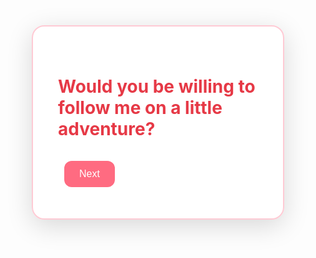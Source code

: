 <!DOCTYPE html>
<html lang="en">
<head>
  <meta charset="UTF-8">
  <meta name="viewport" content="width=device-width, initial-scale=1.0">
  <title>Special Invitation for Echa</title>
  <link href="https://fonts.googleapis.com/css2?family=Inter:wght@400;600;700&display=swap" rel="stylesheet">
  <style>
    * {
      box-sizing: border-box;
    }

    body {
      margin: 0;
      font-family: 'Inter', sans-serif;
      display: flex;
      justify-content: center;
      align-items: center;
      height: 100vh;
      background: linear-gradient(135deg, #fdf6f0, #ffe6f0);
      color: #333;
      text-align: center;
      overflow: hidden;
    }

    .container {
      max-width: 600px;
      padding: 2.5rem;
      border-radius: 20px;
      background: rgba(255, 255, 255, 0.95);
      box-shadow: 0 10px 40px rgba(0,0,0,0.15);
      position: relative;
      z-index: 2;
      border: 2px solid #ffcad4;
    }

    h1, h2 {
      margin-bottom: 1.5rem;
      font-weight: 700;
      color: #e63946;
    }

    p {
      font-size: 1.1rem;
      color: #444;
    }

    .button {
      padding: 12px 24px;
      font-size: 16px;
      border: none;
      border-radius: 12px;
      background-color: #ff6b81;
      color: white;
      cursor: pointer;
      margin: 10px;
      transition: transform 0.2s ease, background 0.3s ease;
    }

    .button:hover {
      background-color: #ff4d6d;
      transform: scale(1.05);
    }

    .no-btn {
      position: relative;
    }

    .decor {
      position: absolute;
      width: 100%;
      height: 100%;
      background: url('https://www.transparenttextures.com/patterns/clean-textile.png');
      opacity: 0.08;
      z-index: 1;
      top: 0;
      left: 0;
    }

    .hearts {
      position: absolute;
      width: 100%;
      height: 100%;
      overflow: hidden;
      top: 0;
      left: 0;
      pointer-events: none;
      z-index: 0;
    }

    .heart {
      position: absolute;
      color: #ff6b81;
      animation: float 6s infinite;
      font-size: 1.5rem;
    }

    .stars {
      position: absolute;
      width: 100%;
      height: 100%;
      top: 0;
      left: 0;
      pointer-events: none;
      z-index: 0;
    }

    .star {
      position: absolute;
      width: 8px;
      height: 8px;
      background: #ffd166;
      border-radius: 50%;
      animation: sparkle 3s infinite;
    }

    @keyframes float {
      0% { transform: translateY(0) scale(1); opacity: 1; }
      100% { transform: translateY(-100vh) scale(1.5); opacity: 0; }
    }

    @keyframes sparkle {
      0%, 100% { opacity: 0.3; transform: scale(1); }
      50% { opacity: 1; transform: scale(1.5); }
    }
  </style>
</head>
<body>
  <div class="decor"></div>
  <div class="hearts" id="hearts"></div>
  <div class="stars" id="stars"></div>
  <div class="container" id="content">
    <h1>Would you be willing to follow me on a little adventure?</h1>
    <button class="button" onclick="nextStep()">Next</button>
  </div>

  <script>
    let step = 0;

    function nextStep() {
      const content = document.getElementById('content');
      content.innerHTML = `
        <h2>Would you like to go out with me?</h2>
        <button class="button" onclick="sayYes()">Yes</button>
        <button class="button no-btn" id="noBtn" onmouseover="moveNoBtn()">No</button>
      `;
      step++;
    }

    function sayYes() {
      const content = document.getElementById('content');
      content.innerHTML = `
        <h2>Yay! Here's the plan:</h2>
        <p>🌸 Date: <strong>14 July 2024</strong></p>
        <p>📍 Location: <strong>A very special place</strong></p>
        <p>🕚 Time: <strong>11:00 AM - Until Whenever Feels Right</strong></p>
        <p>Can't wait to see you there 💖</p>
      `;
    }

    function moveNoBtn() {
      const btn = document.getElementById('noBtn');
      const randomX = Math.floor(Math.random() * 300) - 150;
      const randomY = Math.floor(Math.random() * 300) - 150;
      btn.style.position = 'absolute';
      btn.style.left = `${randomX}px`;
      btn.style.top = `${randomY}px`;
    }

    function createHearts() {
      const heartsContainer = document.getElementById('hearts');
      setInterval(() => {
        const heart = document.createElement('div');
        heart.classList.add('heart');
        heart.innerHTML = '❤';
        heart.style.left = Math.random() * 100 + '%';
        heart.style.animationDuration = (3 + Math.random() * 3) + 's';
        heartsContainer.appendChild(heart);
        setTimeout(() => heart.remove(), 6000);
      }, 500);
    }

    function createStars() {
      const starsContainer = document.getElementById('stars');
      for (let i = 0; i < 50; i++) {
        const star = document.createElement('div');
        star.classList.add('star');
        star.style.left = Math.random() * 100 + '%';
        star.style.top = Math.random() * 100 + '%';
        star.style.animationDuration = (1 + Math.random() * 2) + 's';
        starsContainer.appendChild(star);
      }
    }

    createHearts();
    createStars();
  </script>
</body>
</html>
